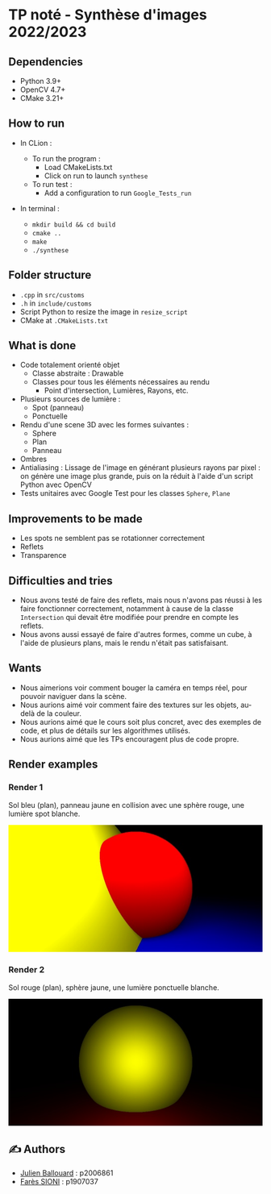 # TP noté - Synthèse d'images 2022/2023

## Dependencies

- Python 3.9+
- OpenCV 4.7+
- CMake 3.21+

## How to run
- In CLion : 
    - To run the program :
      - Load CMakeLists.txt
      - Click on run to launch `synthese`
    - To run test :
      - Add a configuration to run `Google_Tests_run`


- In terminal :
    - `mkdir build && cd build`
    - `cmake ..`
    - `make`
    - `./synthese`
## Folder structure
- `.cpp` in `src/customs`
- `.h` in `include/customs`
- Script Python to resize the image in `resize_script`
- CMake at `.CMakeLists.txt`

## What is done

- Code totalement orienté objet
  -  Classe abstraite : Drawable
  - Classes pour tous les éléments nécessaires au rendu
    - Point d'intersection, Lumières, Rayons, etc.
- Plusieurs sources de lumière :
  - Spot (panneau)
  - Ponctuelle
- Rendu d'une scene 3D avec les formes suivantes :
  - Sphere
  - Plan
  - Panneau
- Ombres
- Antialiasing : Lissage de l'image en générant plusieurs rayons par pixel : on génère une image plus grande, puis on la réduit à l'aide d'un script Python avec OpenCV
- Tests unitaires avec Google Test pour les classes `Sphere`, `Plane`

## Improvements to be made
- Les spots ne semblent pas se rotationner correctement
- Reflets
- Transparence

## Difficulties and tries
- Nous avons testé de faire des reflets, mais nous n'avons pas réussi à les faire fonctionner correctement, notamment à cause de la classe `Intersection` qui devait être modifiée pour prendre en compte les reflets.  
- Nous avons aussi essayé de faire d'autres formes, comme un cube, à l'aide de plusieurs plans, mais le rendu n'était pas satisfaisant.

## Wants
- Nous aimerions voir comment bouger la caméra en temps réel, pour pouvoir naviguer dans la scène.
- Nous aurions aimé voir comment faire des textures sur les objets, au-delà de la couleur.
- Nous aurions aimé que le cours soit plus concret, avec des exemples de code, et plus de détails sur les algorithmes utilisés.
- Nous aurions aimé que les TPs encouragent plus de code propre.

## Render examples
### Render 1
Sol bleu (plan), panneau jaune en collision avec une sphère rouge, une lumière spot blanche.

![Render example 1](render_example1.jpg "Render example 1")</a>

### Render 2
Sol rouge (plan), sphère jaune,  une lumière ponctuelle blanche.

![Render example 2](render_example2.jpg "Render example 2")</a>

## ✍️ Authors

- [Julien Ballouard](https://forge.univ-lyon1.fr/p2006861) : p2006861
- [Farès SIONI](https://forge.univ-lyon1.fr/p1907037) : p1907037
